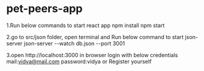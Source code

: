 # pet-peers-app

1.Run below commands to start react app
npm install
npm start

2.go to src/json folder, open terminal and Run below command to start json-server
json-server --watch db.json --port 3001

3.open http://localhost:3000 in browser
login with below credentials
mail:vidya@mail.com  password:vidya
or Register yourself